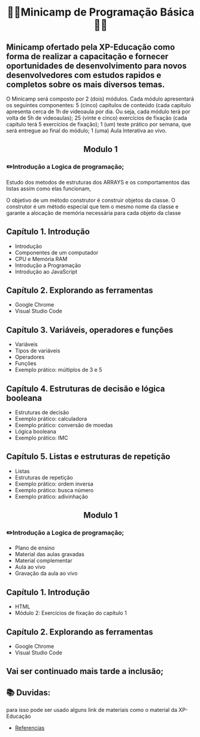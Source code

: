 # <p align="center"> 👨‍💻Minicamp de Programação Básica👨‍💻 </p>

## Minicamp ofertado pela XP-Educação como forma de realizar a capacitação e fornecer oportunidades de desenvolvimento para novos desenvolvedores com estudos rapidos e completos sobre os mais diversos temas.

O Minicamp será composto por 2 (dois) módulos.
 Cada módulo apresentará os seguintes componentes:
 5 (cinco) capítulos de conteúdo (cada capítulo apresenta cerca de 1h de videoaula por
 dia. Ou seja, cada módulo terá por volta de 5h de videoaulas);
 25 (vinte e cinco) exercícios de fixação (cada capítulo terá 5 exercícios de fixação);
 1 (um) teste prático por semana, que será entregue ao final do módulo;
 1 (uma) Aula Interativa ao vivo.

###
## <p align="center"> Modulo 1 </p>
###  ✏️Introdução a Logica de programação; 

Estudo dos metodos de estruturas dos ARRAYS e os comportamentos das listas assim como elas funcionam, 

O objetivo de um método construtor é construir objetos da classe. O construtor é um método especial que tem o mesmo nome da classe e garante a alocação de memória necessária para cada objeto da classe

## Capítulo 1. Introdução
- Introdução
- Componentes de um computador
- CPU e Memória RAM
- Introdução a Programação
- Introdução ao JavaScript

## Capítulo 2. Explorando as ferramentas
- Google Chrome
- Visual Studio Code

## Capítulo 3. Variáveis, operadores e funções
- Variáveis
- Tipos de variáveis
- Operadores
- Funções
- Exemplo prático: múltiplos de 3 e 5

## Capítulo 4. Estruturas de decisão e lógica booleana
- Estruturas de decisão
- Exemplo prático: calculadora
- Exemplo prático: conversão de moedas
- Lógica booleana
- Exemplo prático: IMC

## Capítulo 5. Listas e estruturas de repetição
- Listas
- Estruturas de repetição
- Exemplo prático: ordem inversa
- Exemplo prático: busca número
- Exemplo prático: adivinhação

###
## <p align="center"> Modulo 1 </p>
###  ✏️Introdução a Logica de programação; 
- Plano de ensino
- Material das aulas gravadas
- Material complementar
- Aula ao vivo
- Gravação da aula ao vivo

## Capítulo 1. Introdução
- HTML
- Módulo 2: Exercícios de fixação do capítulo 1

## Capítulo 2. Explorando as ferramentas
- Google Chrome
- Visual Studio Code

## Vai ser continuado  mais tarde a inclusão; 

## 📚 Duvidas: 
para isso pode ser usado alguns link de materiais como o material da XP-Educação </p> 

- [Referencias](https://drive.google.com/file/d/1rL0UwGmZtt3qAjqrePLFXLKSgCDmNer9/view?usp=sharing)

